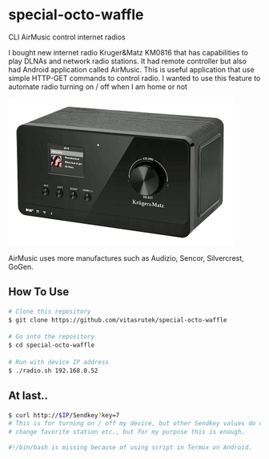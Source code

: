 # special-octo-waffle
CLI AirMusic control internet radios

I bought new internet radio Kruger&Matz KM0816 that has capabilities to play DLNAs and network radio stations.
It had remote controller but also had Android application called AirMusic.
This is useful application that use simple HTTP-GET commands to control radio.
I wanted to use this feature to automate radio turning on / off when I am home or not

![screenshot](https://github.com/vitasrutek/special-octo-waffle/blob/main/radio.gif)

AirMusic uses more manufactures such as Audizio, Sencor, Silvercrest, GoGen.

## How To Use

```bash
# Clone this repository
$ git clone https://github.com/vitasrutek/special-octo-waffle

# Go into the repository
$ cd special-octo-waffle

# Run with device IP address
$ ./radio.sh 192.168.0.52
```

## At last..

```bash
$ curl http://$IP/Sendkey?key=7
# This is for turning on / off my device, but other Sendkey values do different things like change dimmer,
# change favorite station etc., but for my purpose this is enough.
```

```bash
#!/bin/bash is missing because of using script in Termux on Android.
```

